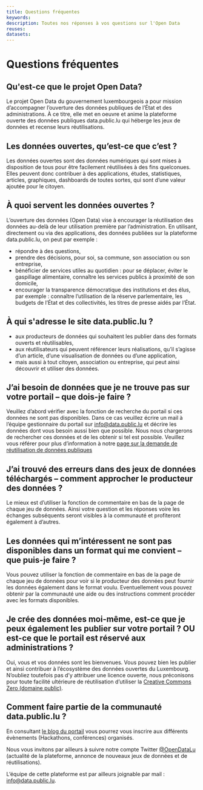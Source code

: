 ```yaml
---
title: Questions fréquentes
keywords:
description: Toutes nos réponses à vos questions sur l'Open Data
reuses:
datasets:
---
```


# Questions fréquentes

## Qu'est-ce que le projet Open Data?

Le projet Open Data du gouvernement luxembourgeois a pour mission d’accompagner l’ouverture des données publiques de l’État et des administrations. À ce titre, elle met en oeuvre et anime la plateforme ouverte des données publiques data.public.lu qui héberge les jeux de données et recense leurs réutilisations.

## Les données ouvertes, qu’est-ce que c’est ?

Les données ouvertes sont des données numériques qui sont mises à disposition de tous pour être facilement réutilisées à des fins quelconues. Elles peuvent donc contribuer à des applications,  études, statistiques, articles, graphiques, dashboards de toutes sortes, qui sont d’une valeur ajoutée pour le citoyen.

## À quoi servent les données ouvertes ?

L’ouverture des données (Open Data) vise à encourager la réutilisation des données au-delà de leur utilisation première par l’administration. En utilisant, directement ou via des applications, des données publiées sur la plateforme data.public.lu, on peut par exemple :

*   répondre à des questions,
*   prendre des décisions, pour soi, sa commune, son association ou son entreprise,
*   bénéficier de services utiles au quotidien : pour se déplacer, éviter le gaspillage alimentaire, connaître les services publics à proximité de son domicile,
*   encourager la transparence démocratique des institutions et des élus, par exemple : connaître l’utilisation de la réserve parlementaire, les budgets de l’État et des collectivités, les titres de presse aidés par l’État.

## À qui s'adresse le site data.public.lu ?

*   aux producteurs de données qui souhaitent les publier dans des formats ouverts et réutilisables,
*   aux réutilisateurs qui peuvent référencer leurs réalisations, qu’il s’agisse d’un article, d’une visualisation de données ou d’une application,
*   mais aussi à tout citoyen, association ou entreprise, qui peut ainsi découvrir et utiliser des données.

## J’ai besoin de données que je ne trouve pas sur votre portail – que dois-je faire ?
Veuillez d’abord vérifier avec la fonction de recherche du portail si ces données ne sont pas disponibles. Dans ce cas veuillez écrire un mail à l’équipe gestionnaire du portail sur  info@data.public.lu et décrire les données dont vous besoin aussi bien que possible. Nous nous chargerons de rechercher ces données et de les obtenir si tel est possible. Veuillez vous référer pour plus d’information à notre [page sur la demande de réutilisation de données publiques](/fr/pages/requesting/) 

## J’ai trouvé des erreurs dans des jeux de données téléchargés – comment approcher le producteur des données ?
Le mieux est d’utiliser la fonction de commentaire en bas de la page de chaque jeu de données. Ainsi votre question et les réponses voire les échanges subséquents seront visibles à la communauté et profiteront également à d’autres.


## Les données qui m’intéressent ne sont pas disponibles dans un format qui me convient – que puis-je faire ?
Vous pouvez utiliser la fonction de commentaire en bas de la page de chaque jeu de données pour voir si le producteur des données peut fournir les données également dans le format voulu. Eventuellement vous pouvez obtenir par la communauté une aide ou des instructions comment procéder avec les formats disponibles.

## Je crée des données moi-même, est-ce que je peux également les publier sur votre portail ? OU est-ce que le portail est réservé aux administrations ? 
Oui, vous et vos données sont les bienvenues. Vous pouvez bien les publier et ainsi contribuer à l’écosystème des données ouvertes du Luxembourg. N’oubliez toutefois pas d’y attribuer une licence ouverte, nous préconisons pour toute facilité ultérieure de réutilisation d’utiliser la [Creative Commons Zero (domaine public)](https://creativecommons.org/publicdomain/zero/1.0/deed.fr).


## Comment faire partie de la communauté data.public.lu ?

En consultant [le blog du portail](/fr/posts/) vous pourrez vous inscrire aux différents évènements (Hackathons, conférences) organisés.

Nous vous invitons par ailleurs à suivre notre compte Twitter [@OpenDataLu](https://twitter.com/opendatalu) (actualité de la plateforme, annonce de nouveaux jeux de données et de réutilisations).

L’équipe de cette plateforme est par ailleurs joignable par mail : info@data.public.lu.

